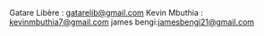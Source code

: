 Gatare Libère : gatarelib@gmail.com
Kevin Mbuthia : kevinmbuthia7@gmail.com
james bengi:jamesbengi21@gmail.com
